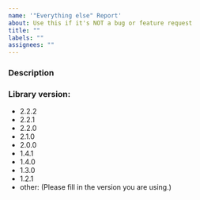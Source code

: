 ```yaml
---
name: '"Everything else" Report'
about: Use this if it's NOT a bug or feature request
title: ""
labels: ""
assignees: ""
---
```


<!--
ATTENTION: Only issues using a filled template will be accepted!
-->

### Description

### Library version:

<!-- Please remove all items that are not relevant. -->

-   2.2.2
-   2.2.1
-   2.2.0
-   2.1.0
-   2.0.0
-   1.4.1
-   1.4.0
-   1.3.0
-   1.2.1
-   other: (Please fill in the version you are using.)
